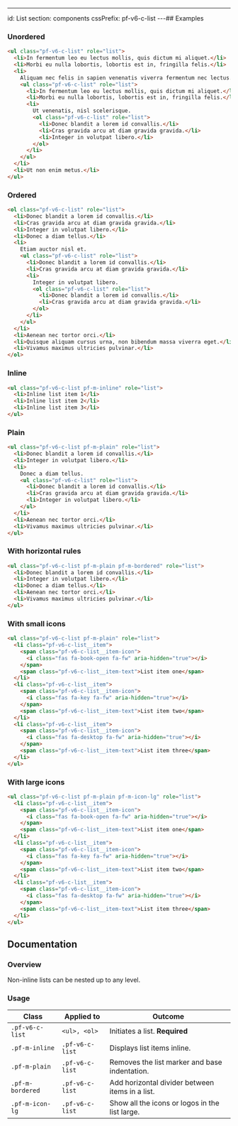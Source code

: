 ---
id: List
section: components
cssPrefix: pf-v6-c-list
---## Examples

### Unordered

```html
<ul class="pf-v6-c-list" role="list">
  <li>In fermentum leo eu lectus mollis, quis dictum mi aliquet.</li>
  <li>Morbi eu nulla lobortis, lobortis est in, fringilla felis.</li>
  <li>
    Aliquam nec felis in sapien venenatis viverra fermentum nec lectus.
    <ul class="pf-v6-c-list" role="list">
      <li>In fermentum leo eu lectus mollis, quis dictum mi aliquet.</li>
      <li>Morbi eu nulla lobortis, lobortis est in, fringilla felis.</li>
      <li>
        Ut venenatis, nisl scelerisque.
        <ol class="pf-v6-c-list" role="list">
          <li>Donec blandit a lorem id convallis.</li>
          <li>Cras gravida arcu at diam gravida gravida.</li>
          <li>Integer in volutpat libero.</li>
        </ol>
      </li>
    </ul>
  </li>
  <li>Ut non enim metus.</li>
</ul>

```

### Ordered

```html
<ol class="pf-v6-c-list" role="list">
  <li>Donec blandit a lorem id convallis.</li>
  <li>Cras gravida arcu at diam gravida gravida.</li>
  <li>Integer in volutpat libero.</li>
  <li>Donec a diam tellus.</li>
  <li>
    Etiam auctor nisl et.
    <ul class="pf-v6-c-list" role="list">
      <li>Donec blandit a lorem id convallis.</li>
      <li>Cras gravida arcu at diam gravida gravida.</li>
      <li>
        Integer in volutpat libero.
        <ol class="pf-v6-c-list" role="list">
          <li>Donec blandit a lorem id convallis.</li>
          <li>Cras gravida arcu at diam gravida gravida.</li>
        </ol>
      </li>
    </ul>
  </li>
  <li>Aenean nec tortor orci.</li>
  <li>Quisque aliquam cursus urna, non bibendum massa viverra eget.</li>
  <li>Vivamus maximus ultricies pulvinar.</li>
</ol>

```

### Inline

```html
<ul class="pf-v6-c-list pf-m-inline" role="list">
  <li>Inline list item 1</li>
  <li>Inline list item 2</li>
  <li>Inline list item 3</li>
</ul>

```

### Plain

```html
<ul class="pf-v6-c-list pf-m-plain" role="list">
  <li>Donec blandit a lorem id convallis.</li>
  <li>Integer in volutpat libero.</li>
  <li>
    Donec a diam tellus.
    <ul class="pf-v6-c-list" role="list">
      <li>Donec blandit a lorem id convallis.</li>
      <li>Cras gravida arcu at diam gravida gravida.</li>
      <li>Integer in volutpat libero.</li>
    </ul>
  </li>
  <li>Aenean nec tortor orci.</li>
  <li>Vivamus maximus ultricies pulvinar.</li>
</ul>

```

### With horizontal rules

```html
<ul class="pf-v6-c-list pf-m-plain pf-m-bordered" role="list">
  <li>Donec blandit a lorem id convallis.</li>
  <li>Integer in volutpat libero.</li>
  <li>Donec a diam tellus.</li>
  <li>Aenean nec tortor orci.</li>
  <li>Vivamus maximus ultricies pulvinar.</li>
</ul>

```

### With small icons

```html
<ul class="pf-v6-c-list pf-m-plain" role="list">
  <li class="pf-v6-c-list__item">
    <span class="pf-v6-c-list__item-icon">
      <i class="fas fa-book-open fa-fw" aria-hidden="true"></i>
    </span>
    <span class="pf-v6-c-list__item-text">List item one</span>
  </li>
  <li class="pf-v6-c-list__item">
    <span class="pf-v6-c-list__item-icon">
      <i class="fas fa-key fa-fw" aria-hidden="true"></i>
    </span>
    <span class="pf-v6-c-list__item-text">List item two</span>
  </li>
  <li class="pf-v6-c-list__item">
    <span class="pf-v6-c-list__item-icon">
      <i class="fas fa-desktop fa-fw" aria-hidden="true"></i>
    </span>
    <span class="pf-v6-c-list__item-text">List item three</span>
  </li>
</ul>

```

### With large icons

```html
<ul class="pf-v6-c-list pf-m-plain pf-m-icon-lg" role="list">
  <li class="pf-v6-c-list__item">
    <span class="pf-v6-c-list__item-icon">
      <i class="fas fa-book-open fa-fw" aria-hidden="true"></i>
    </span>
    <span class="pf-v6-c-list__item-text">List item one</span>
  </li>
  <li class="pf-v6-c-list__item">
    <span class="pf-v6-c-list__item-icon">
      <i class="fas fa-key fa-fw" aria-hidden="true"></i>
    </span>
    <span class="pf-v6-c-list__item-text">List item two</span>
  </li>
  <li class="pf-v6-c-list__item">
    <span class="pf-v6-c-list__item-icon">
      <i class="fas fa-desktop fa-fw" aria-hidden="true"></i>
    </span>
    <span class="pf-v6-c-list__item-text">List item three</span>
  </li>
</ul>

```

## Documentation

### Overview

Non-inline lists can be nested up to any level.

### Usage

| Class | Applied to | Outcome |
| -- | -- | -- |
| `.pf-v6-c-list` | `<ul>, <ol>` | Initiates a list. **Required**  |
| `.pf-m-inline` | `.pf-v6-c-list` | Displays list items inline. |
| `.pf-m-plain` | `.pf-v6-c-list` |  Removes the list marker and base indentation. |
| `.pf-m-bordered` | `.pf-v6-c-list` | Add horizontal divider between items in a list. |
| `.pf-m-icon-lg` | `.pf-v6-c-list` | Show all the icons or logos in the list large. |
